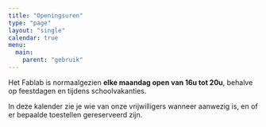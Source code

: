 ```yaml
---
title: "Openingsuren"
type: "page"
layout: "single"
calendar: true
menu: 
  main:
    parent: "gebruik"
---
```


Het Fablab is normaalgezien **elke maandag open van 16u tot 20u**, behalve op feestdagen en tijdens schoolvakanties.

In deze kalender zie je wie van onze vrijwilligers wanneer aanwezig is, en of er bepaalde toestellen gereserveerd zijn.

<div id="calendar"></div>